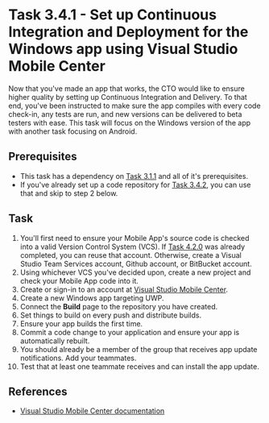 # Task 3.4.1 - Set up Continuous Integration and Deployment for the Windows app using Visual Studio Mobile Center

Now that you've made an app that works, the CTO would like to ensure higher quality by setting up Continuous Integration and Delivery.  To that end, you've been instructed to make sure the app compiles with every code check-in, any tests are run, and new versions can be delivered to beta testers with ease.  This task will focus on the Windows version of the app with another task focusing on Android.

## Prerequisites 

* This task has a dependency on [Task 3.1.1][311] and all of it's prerequisites.
* If you've already set up a code repository for [Task 3.4.2][342], you can use that and skip to step 2 below.


## Task 

1.  You'll first need to ensure your Mobile App's source code is checked into a valid Version Control System (VCS).  If [Task 4.2.0][420] was already completed, you can reuse that account.  Otherwise, create a Visual Studio Team Services account, Github account, or BitBucket account.
2.  Using whichever VCS you've decided upon, create a new project and check your Mobile App code into it.
3.  Create or sign-in to an account at [Visual Studio Mobile Center](http://mobile.azure.com).
4.  Create a new Windows app targeting UWP.
5.  Connect the **Build** page to the repository you have created.
6.  Set things to build on every push and distribute builds.
7.  Ensure your app builds the first time.  
8.  Commit a code change to your application and ensure your app is automatically rebuilt.
9.  You should already be a member of the group that receives app update notifications.  Add your teammates.
10.  Test that at least one teammate receives and can install the app update.

## References

* [Visual Studio Mobile Center documentation](https://docs.microsoft.com/en-us/mobile-center/general/support-center)

[311]: /stories/3/311_XamarinForms.md
[342]: /stores/3/342_CICD_AndroidApp.md
[420]: /stories/4/420_SetupVSTS.md